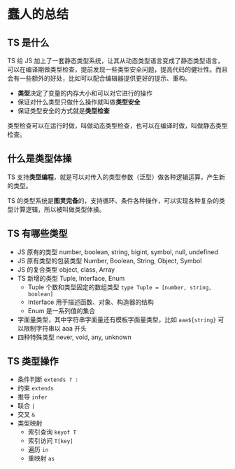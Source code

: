 # 蠢人的总结

## TS 是什么

TS 给 JS 加上了一套静态类型系统，让其从动态类型语言变成了静态类型语言，可以在编译期做类型检查，提前发现一些类型安全问题，提高代码的健壮性。而且会有一些额外的好处，比如可以配合编辑器提供更好的提示、重构。

- **类型**决定了变量的内存大小和可以对它进行的操作
- 保证对什么类型只做什么操作就叫做**类型安全**
- 保证类型安全的方式就是**类型检查**

类型检查可以在运行时做，叫做动态类型检查，也可以在编译时做，叫做静态类型检查。


## 什么是类型体操

TS 支持**类型编程**，就是可以对传入的类型参数（泛型）做各种逻辑运算，产生新的类型。 

TS 的类型系统是**图灵完备**的，支持循环、条件各种操作，可以实现各种复杂的类型计算逻辑，所以被叫做类型体操。

## TS 有哪些类型

- JS 原有的类型 number, boolean, string, bigint, symbol, null, undefined
- JS 原有类型的包装类型 Number, Boolean, String, Object, Symbol
- JS 的复合类型 object, class, Array
- TS 新增的类型 Tuple, Interface, Enum
  - Tuple 个数和类型固定的数组类型 `type Tuple = [number, string, boolean]`
  - Interface 用于描述函数、对象、构造器的结构
  - Enum 是一系列值的集合
- 字面量类型，其中字符串字面量还有模板字面量类型，比如 `aaa${string}` 可以限制字符串以 aaa 开头
- 四种特殊类型 never, void, any, unknown

## TS 类型操作

- 条件判断 `extends ? :`
- 约束 `extends`
- 推导 `infer`
- 联合 `|`
- 交叉 `&`
- 类型映射 
  - 索引查询 `keyof T`
  - 索引访问 `T[key]`
  - 遍历 `in`
  - 重映射 `as`
